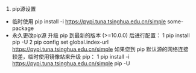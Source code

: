 1. pip源设置
- 临时使用
pip install -i https://pypi.tuna.tsinghua.edu.cn/simple some-package
- 永久更改pip源
升级 pip 到最新的版本 (>=10.0.0) 后进行配置：
1 pip install pip -U
2 pip config set global.index-url https://pypi.tuna.tsinghua.edu.cn/simple
如果您到 pip 默认源的网络连接较差，临时使用镜像站来升级 pip：
1 pip install -i https://pypi.tuna.tsinghua.edu.cn/simple pip -U